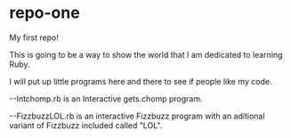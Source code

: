 # repo-one
My first repo!

This is going to be a way to show the world that I am dedicated to learning Ruby.

I will put up little programs here and there to see if people like my code.

--Intchomp.rb is an Interactive gets.chomp program.

--FizzbuzzLOL.rb is an interactive Fizzbuzz program with an aditional variant of Fizzbuzz included called "LOL".


